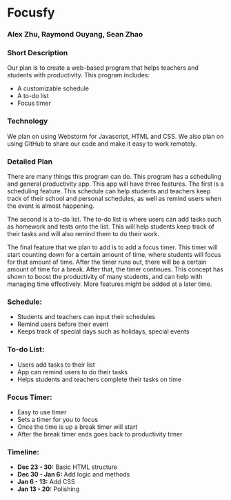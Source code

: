 # Focusfy

### Alex Zhu, Raymond Ouyang, Sean Zhao

### Short Description
Our plan is to create a web-based program that helps teachers and students with productivity. This program includes:
* A customizable schedule
* A to-do list
* Focus timer

### Technology
We plan on using Webstorm for Javascript, HTML and CSS. We also plan on using GitHub to share our code and make it easy to work remotely.

### Detailed Plan
There are many things this program can do. This program has a scheduling and general productivity app. This app will have three features. The first is a scheduling feature. This schedule can help students and teachers keep track of their school and personal schedules, as well as remind users when the event is almost happening. 

The second is a to-do list. The to-do list is where users can add tasks such as homework and tests onto the list. This will help students keep track of their tasks and will also remind them to do their work. 

The final feature that we plan to add is to add a focus timer. This timer will start counting down for a certain amount of time, where students will focus for that amount of time. After the timer runs out, there will be a certain amount of time for a break. After that, the timer continues. This concept has shown to boost the productivity of many students, and can help with managing time effectively. More features might be added at a later time.

### Schedule:
  * Students and teachers can input their schedules
  * Remind users before their event
  * Keeps track of special days such as holidays, special events

### To-do List:
  * Users add tasks to their list
  * App can remind users to do their tasks
  * Helps students and teachers complete their tasks on time

### Focus Timer:
  * Easy to use timer
  * Sets a timer for you to focus
  * Once the time is up a break timer will start
  * After the break timer ends goes back to productivity timer

### Timeline:
  * **Dec 23 - 30:** Basic HTML structure
  * **Dec 30 - Jan 6:** Add logic and methods
  * **Jan 6 - 13:** Add CSS
  * **Jan 13 - 20:** Polishing
